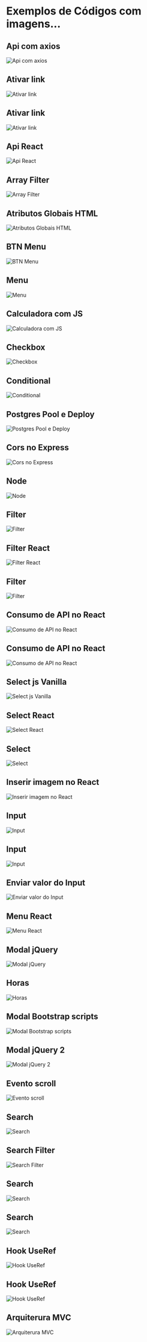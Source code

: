 # Exemplos de Códigos com imagens...


<h2>Api com axios</h2>
<img
  src="/js/apiAxios.PNG"
  alt="Api com axios"
  title="Api com axios"
  style="display: inline-block; margin: 0 auto; max-width: 400px">
  <br/>

  <h2>Ativar link</h2>
<img
  src="/js/active-link-2.png"
  alt="Ativar link"
  title="Ativar link"
  style="display: inline-block; margin: 0 auto; max-width: 400px">
  <br/>

   <h2>Ativar link</h2>
<img
  src="/js/active-link.png"
  alt="Ativar link"
  title="Ativar link"
  style="display: inline-block; margin: 0 auto; max-width: 400px">
  <br/>

<h2>Api React</h2>
<img
  src="/js/api-react-alura.png"
  alt="Api React"
  title="Api React"
  style="display: inline-block; margin: 0 auto; max-width: 400px">
<br/>

<h2>Array Filter</h2>
<img
  src="/js/array-filter.png"
  alt="Array Filter"
  title="Array Filter"
  style="display: inline-block; margin: 0 auto; max-width: 400px">
<br/>


<h2>Atributos Globais HTML</h2>
<img
  src="/js/atributos-globais.png"
  alt="Atributos Globais HTML"
  title="Atributos Globais HTML"
  style="display: inline-block; margin: 0 auto; max-width: 400px">
<br/>

<h2>BTN Menu</h2>
<img
  src="/js/btn-menu.PNG"
  alt="BTN Menu"
  title="BTN Menu"
  style="display: inline-block; margin: 0 auto; max-width: 400px">
<br/>

<h2>Menu</h2>
<img
  src="/js/click-menu.png"
  alt="Menu"
  title="Menu"
  style="display: inline-block; margin: 0 auto; max-width: 400px">
<br/>


<h2>Calculadora com JS</h2>
<img
  src="/js/calculadora.png"
  alt="Calculadora com JS"
  title="Calculadora com JS"
  style="display: inline-block; margin: 0 auto; max-width: 400px">
<br/>

<h2>Checkbox</h2>
<img
  src="/js/checkbox.png"
  alt="Checkbox"
  title="Checkbox"
  style="display: inline-block; margin: 0 auto; max-width: 400px">
<br/>

<h2>Conditional</h2>
<img
  src="/js/conditional.png"
  alt="Conditional"
  title="Conditional"
  style="display: inline-block; margin: 0 auto; max-width: 400px">
<br/>


<h2>Postgres Pool e Deploy</h2>
<img
  src="/js/configuracao-do-pool-postgres-deploy.PNG"
  alt="Postgres Pool e Deploy"
  title="Postgres Pool e Deploy"
  style="display: inline-block; margin: 0 auto; max-width: 400px">
<br/>

<h2>Cors no Express</h2>
<img
  src="/js/cors-in-express.png"
  alt="Cors no Express"
  title="Cors no Express"
  style="display: inline-block; margin: 0 auto; max-width: 400px">
<br/>

<h2>Node</h2>
<img
  src="/js/data-node.png"
  alt="Node"
  title="Node"
  style="display: inline-block; margin: 0 auto; max-width: 400px">
<br/>

<h2>Filter</h2>
<img
  src="/js/filter.png"
  alt="Filter"
  title="Filter"
  style="display: inline-block; margin: 0 auto; max-width: 400px">
<br/>

<h2>Filter React</h2>
<img
  src="/js/filter-react.png"
  alt="Filter React"
  title="Filter React"
  style="display: inline-block; margin: 0 auto; max-width: 400px">
<br/>

<h2>Filter</h2>
<img
  src="/js/filter-vazio.png"
  alt="Filter"
  title="Filter"
  style="display: inline-block; margin: 0 auto; max-width: 400px">
<br/>

<h2>Consumo de API no React</h2>
<img
  src="/js/get-api-in-react-async.png"
  alt="Consumo de API no React"
  title="Consumo de API no React"
  style="display: inline-block; margin: 0 auto; max-width: 400px">
<br/>

<h2>Consumo de API no React</h2>
<img
  src="/js/get-api-in-react.png"
  alt="Consumo de API no React"
  title="Consumo de API no React"
  style="display: inline-block; margin: 0 auto; max-width: 400px">
<br/>

<h2>Select js Vanilla</h2>
<img
  src="/js/get-select-2.png"
  alt="Select js Vanilla"
  title="Select js Vanilla"
  style="display: inline-block; margin: 0 auto; max-width: 400px">
<br/>

<h2>Select React</h2>
<img
  src="/js/get-select.png"
  alt="Select React"
  title="Select React"
  style="display: inline-block; margin: 0 auto; max-width: 400px">
<br/>

<h2>Select</h2>
<img
  src="/js/select.png"
  alt="Select"
  title="Select"
  style="display: inline-block; margin: 0 auto; max-width: 400px">
<br/>

<h2>Inserir imagem no React</h2>
<img
  src="/js/insert-image-in-react.png"
  alt="Inserir imagem no React"
  title="Inserir imagem no React"
  style="display: inline-block; margin: 0 auto; max-width: 400px">
<br/>

<h2>Input</h2>
<img
  src="/js/custon-input.png"
  alt="Input"
  title="Input"
  style="display: inline-block; margin: 0 auto; max-width: 400px">
<br/>

<h2>Input</h2>
<img
  src="/js/input.png"
  alt="Input"
  title="Input"
  style="display: inline-block; margin: 0 auto; max-width: 400px">
<br/>

<h2>Enviar valor do Input</h2>
<img
  src="/js/name-input-react-node.PNG"
  alt="Enviar valor do Input"
  title="Enviar valor do Input"
  style="display: inline-block; margin: 0 auto; max-width: 400px">
<br/>

<h2>Menu React</h2>
<img
  src="/js/menu.PNG"
  alt="Menu React"
  title="Menu React"
  style="display: inline-block; margin: 0 auto; max-width: 400px">
<br/>

<h2>Modal jQuery</h2>
<img
  src="/js/modal-custom-jquery.png"
  alt="Modal jQuery"
  title="Modal jQuery"
  style="display: inline-block; margin: 0 auto; max-width: 400px">
<br/>

<h2>Horas</h2>
<img
  src="/js/relogio-js.PNG"
  alt="Horas"
  title="Horas"
  style="display: inline-block; margin: 0 auto; max-width: 400px">
<br/>

<h2>Modal Bootstrap scripts</h2>
<img
  src="/js/Script-Modal-Bootstrap-jQuery.png"
  alt="Modal Bootstrap scripts"
  title="Modal Bootstrap scripts"
  style="display: inline-block; margin: 0 auto; max-width: 400px">
<br/>

<h2>Modal jQuery 2</h2>
<img
  src="/js/script-modal-refatorado.PNG"
  alt="Modal jQuery 2"
  title="Modal jQuery 2"
  style="display: inline-block; margin: 0 auto; max-width: 400px">
<br/>

<h2>Evento scroll</h2>
<img
  src="/js/scroll-event.png"
  alt="Evento scroll"
  title="Evento scroll"
  style="display: inline-block; margin: 0 auto; max-width: 400px">
<br/>

<h2>Search</h2>
<img
  src="/js/search-code.PNG"
  alt="Search"
  title="Search"
  style="display: inline-block; margin: 0 auto; max-width: 400px">
<br/>

<h2>Search Filter</h2>
<img
  src="/js/search-filter-api.PNG"
  alt="Search Filter"
  title="Search Filter"
  style="display: inline-block; margin: 0 auto; max-width: 400px">
<br/>

<h2>Search</h2>
<img
  src="/js/search.png"
  alt="Search"
  title="Search"
  style="display: inline-block; margin: 0 auto; max-width: 400px">
<br/>

<h2>Search</h2>
<img
  src="/js/searchInput.PNG"
  alt="Search"
  title="Search"
  style="display: inline-block; margin: 0 auto; max-width: 400px">
<br/>

<h2>Hook UseRef</h2>
<img
  src="/js/useRef-em-componestes-personalizados.png"
  alt="Hook UseRef"
  title="Hook UseRef"
  style="display: inline-block; margin: 0 auto; max-width: 400px">
<br/>

<h2>Hook UseRef</h2>
<img
  src="/js/useRef.png"
  alt="Hook UseRef"
  title="Hook UseRef"
  style="display: inline-block; margin: 0 auto; max-width: 400px">
<br/>


<h2>Arquiterura MVC</h2>
<img
  src="/js/arquiterura-mvc.PNG"
  alt="Arquiterura MVC"
  title="Arquiterura MVC"
  style="display: inline-block; margin: 0 auto; max-width: 400px">
<br/>